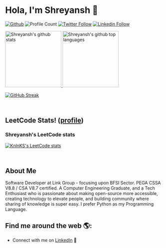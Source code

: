 # Hola, I'm Shreyansh 👋

[![Github](https://img.shields.io/github/followers/shreyanshshukla1102?label=Follow&style=social)](https://github.com/shreyanshshukla1102)
![Profile Count](https://komarev.com/ghpvc/?username=shreyanshshukla1102) 
[![Twitter Follow](https://img.shields.io/twitter/follow/shreyansh1102?style=social)](https://twitter.com/shreyansh1102) 
[![Linkedin Follow](https://img.shields.io/badge/LinkedIn-blue?style=social&logo=linkedin)](https://www.linkedin.com/in/shreyanshshukla1102/)

<a href="https://github.com/shreyanshshukla1102">
  <img height="180em" src="https://github-readme-stats.vercel.app/api?username=shreyanshshukla1102&show_icons=true&theme=merko&count_private=true" alt="Shreyansh's github stats" />
  <img height="180em" src="https://github-readme-stats.vercel.app/api/top-langs/?username=shreyanshshukla1102&theme=merko&layout=compact" alt="Shreyansh's github top languages" />
  
  <div align="left">

 [![GitHub Streak](https://github-readme-streak-stats.herokuapp.com?user=shreyanshshukla1102&theme=holi-theme&date_format=M%20j%5B%2C%20Y%5D&currStreakNum=DD2727&border=39DD3B&sideNums=DDD43B&dates=D8EBE7)](https://git.io/streak-stats)
</div>
</a>


<br/>

## LeetCode Stats! ([profile](https://leetcode.com/shreyanshshukla1102))
### Shreyansh's LeetCode stats

[![KnlnKS's LeetCode stats](https://leetcode-stats-six.vercel.app/?username=shreyanshshukla1102&theme=dark)](https://leetcode.com/shreyanshshukla1102)

<br/>


## About Me
Software Developer at Link Group - focusing upon BFSI Sector. PEGA CSSA V8.8 / CSA V8.7 certified. A Computer Engineering Graduate, and a Tech Enthusiast who is passionate about making open-source more accessible, creating technology to elevate people, and building community where sharing of knowledge is super easy. I prefer Python as my Programming Language. 

## Find me around the web 🌎:
- Connect with me on <a href="https://www.linkedin.com/in/shreyanshshukla1102/">LinkedIn</a> 💼
